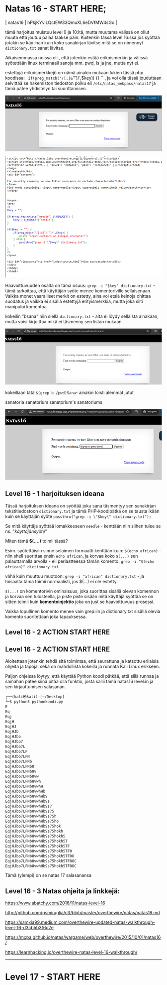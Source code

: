 # Natas 16 - START HERE;

| natas16  | hPkjKYviLQctEW33QmuXL6eDVfMW4sGo |
 
tämä harjoitus muistuu level 9 ja 10:ltä, mutta muutama välissä on ollut muuta että joutuu palaa taakse päin. Kuitenkin tässä level 16:ssa jos syöttää jotakin se käy ihan kuin koko sanakirjan lävitse mitä se on nimennyt `dictionary.txt` sanat lävitse.

Aikaisemmassa noissa oli , että jotenkin estää erikoismerkin ja välissä syötettään linux terminaali sanoja mm. pwd, ls ja jne, mutta nyt ei.

estettyjä erikoismerkkejö on nämä ainakin mukaan lukien tässä php koodissa: ` if(preg_match('/[;|&`\'"]/',$key)) {} `` , ja voi olla tässä jouduttaan selvittää se hakemiston tiedoston polku eli `/etc/natas_webpass/natas17` ja tämä pätee yhdistelyn tai suorittamisen.

![alt text](./kuvat-level16-20/natas16-0.png)

![alt text](./kuvat-level16-20/natas16-1.png)


Haavoittuvuuden osalta on tämä osuus: `grep -i "$key" dictionary.txt` - tämä tarkoittaa, että käyttäjän syöte menee komentoriville sellaisenaan. Vaikka monet vaaralliset merkit on estetty, aina voi etsiä keinoja ohittaa suodatus ja vaikka ei sisällä estettyjä erityismerkkiä, mutta joka silti manipuloi komentoa.

kokeilin "bsana" niin siellä `dictionary.txt` - alta ei löydy sellaista ainakaan, mutta voisi kirjoittaa mikä ei täsmenny sen listan mukaan. 

![alt text](./kuvat-level16-20/natas16-2.png)

kokeillaan tätä `$(grep b /pwd)Sana`- ainakin toisti alemmat jutut

sanatoria
sanatorium
sanatorium's
sanatoriums

![alt text](./kuvat-level16-20/natas16-3.png)


## Level 16 - 1 harjoituksen ideana

Tässä harjoituksen ideana on syöttää joku sana täsmentyy sen sanakirjan tekstitiedostoon `dictionary.txt` ja tämä PHP-koodipätkä on se tausta ikään kuin se käyttäjän syöte `passthru("grep -i \"$key\" dictionary.txt");`

Se mitä käyttäjä syöttää lomakkeeseen `needle` - kenttään niin siihen tulee se ns. "_käyttäjänsyöte_"


Miten tämä **$(....)** toimii tässä?

Esim. syötettäisiin sinne selaimen formaatti kenttään kuin: `$(echo african)` - niin shell suorittaa ensin `echo african`, ja korvaa koko `$(...)` sen palauttamalla arvolla - eli periaatteessa tämän komento: `grep -i "$(echo african)" dictionary.txt`

vähä kuin muuttuu muotoon: `grep -i "african" dictionary.txt`  - ja toisaalta tämä toimii normaalisti, jos $(...) ei ole estetty.


`$(...)` on komentorivin ominaisuus, joka suorittaa sisällä olevan komennon ja korvaa sen tulosteella, ja piste piste sisään mitä käyttäjä syöttää se on sitten toimii kuin **komentoinjektio** joka on just se haavoittuvuus prosessi.

Vaikka lopullinen komento menee vain grep:iin ja dictionary.txt sisällä olevia komento suoritettaan joka tapauksessa.


## Level 16 - 2 ACTION START HERE

## Level 16 - 2 ACTION START HERE

Aloitettaan jotenkin tehdä sitä toimintaa, että seurattuna ja katsottu erilaisia ohjeita ja tapoja, sekä on mahdollista kokeilla ja runnata Kali Linux erikseen.

Paljon ohjeissa löytyy, että käyttää Python koodi pätkää, että sillä runnaa ja samahan pätee siinä pitää olla funktio, josta sallii tämä natas16 level:in ja sen kirjauttumisen salasanan.

```
┌──(kali㉿kali)-[~/Desktop]
└─$ python3 pythonkoodi.py 
E
Eq
Eqj
EqjH
EqjHJ
EqjHJb
EqjHJbo
EqjHJbo7
EqjHJbo7L
EqjHJbo7LF
EqjHJbo7LFN
EqjHJbo7LFNb
EqjHJbo7LFNb8
EqjHJbo7LFNb8v
EqjHJbo7LFNb8vw
EqjHJbo7LFNb8vwh
EqjHJbo7LFNb8vwhH
EqjHJbo7LFNb8vwhHb
EqjHJbo7LFNb8vwhHb9
EqjHJbo7LFNb8vwhHb9s
EqjHJbo7LFNb8vwhHb9s7
EqjHJbo7LFNb8vwhHb9s75
EqjHJbo7LFNb8vwhHb9s75h
EqjHJbo7LFNb8vwhHb9s75ho                                                                                            
EqjHJbo7LFNb8vwhHb9s75hok                                                                                           
EqjHJbo7LFNb8vwhHb9s75hokh                                                                                          
EqjHJbo7LFNb8vwhHb9s75hokh5                                                                                         
EqjHJbo7LFNb8vwhHb9s75hokh5T                                                                                        
EqjHJbo7LFNb8vwhHb9s75hokh5TF                                                                                       
EqjHJbo7LFNb8vwhHb9s75hokh5TF0
EqjHJbo7LFNb8vwhHb9s75hokh5TF0O
EqjHJbo7LFNb8vwhHb9s75hokh5TF0OC
EqjHJbo7LFNb8vwhHb9s75hokh5TF0OC
```

Tämä (ylempi) on se natas 17 salasanansa


## Level 16 - 3 Natas ohjeita ja linkkejä:

https://www.abatchy.com/2016/11/natas-level-16

http://github.com/psmiraglia/ctf/blob/master/overthewire/natas/natas16.md

https://samxia99.medium.com/overthewire-updated-natas-walkthrough-level-16-d3cb5b3f6c2e

https://mcpa.github.io/natas/wargame/web/overthewire/2015/10/01/natas16/

https://learnhacking.io/overthewire-natas-level-16-walkthrough/

---

# Level 17 - START HERE










